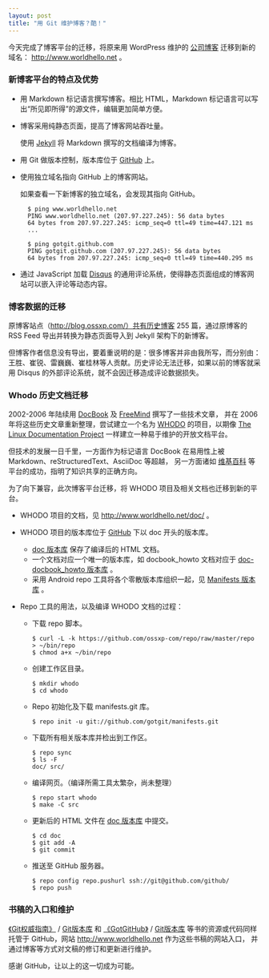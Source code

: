 ```yaml
---
layout: post
title: "用 Git 维护博客？酷！"
---
```


今天完成了博客平台的迁移，将原来用 WordPress 维护的 [公司博客](http://blog.ossxp.com/) 迁移到新的域名： <http://www.worldhello.net> 。

### 新博客平台的特点及优势

* 用 Markdown 标记语言撰写博客。相比 HTML，Markdown 标记语言可以写出“所见即所得”的源文件，编辑更加简单方便。

* 博客采用纯静态页面，提高了博客网站吞吐量。

  使用 [Jekyll](http://github.com/mojombo/jekyll) 将 Markdown 撰写的文档编译为博客。

* 用 Git 做版本控制，版本库位于 [GitHub](https://github.com/gotgit/gotgit.github.com) 上。

* 使用独立域名指向 GitHub 上的博客网站。

  如果查看一下新博客的独立域名，会发现其指向 GitHub。

        $ ping www.worldhello.net
        PING www.worldhello.net (207.97.227.245): 56 data bytes
        64 bytes from 207.97.227.245: icmp_seq=0 ttl=49 time=447.121 ms
        ...

        $ ping gotgit.github.com
        PING gotgit.github.com (207.97.227.245): 56 data bytes
        64 bytes from 207.97.227.245: icmp_seq=0 ttl=49 time=440.295 ms

* 通过 JavaScript 加载 [Disqus](http://disqus.com/) 的通用评论系统，使得静态页面组成的博客网站可以嵌入评论等动态内容。

### 博客数据的迁移

原博客站点（http://blog.ossxp.com/）共有历史博客 255 篇，通过原博客的 RSS Feed 导出并转换为静态页面导入到 Jekyll 架构下的新博客。


但博客作者信息没有导出，要着重说明的是：很多博客并非由我所写，而分别由：王胜、崔锐、雷巍巍、崔桂林等人贡献。历史评论无法迁移，如果以前的博客就采用 Disqus 的外部评论系统，就不会因迁移造成评论数据损失。

### Whodo 历史文档迁移

2002-2006 年陆续用 [DocBook](http://www.worldhello.net/doc/docbook_howto/)
及 [FreeMind](http://www.worldhello.net/doc/freemind/freemind.mm.htm) 撰写了一些技术文章，
并在 2006 年将这些历史文章重新整理，尝试建立一个名为 [WHODO](http://www.worldhello.net/doc/whodo_howto/)
的项目，以期像 [The Linux Documentation Project](http://tldp.org/) 一样建立一种易于维护的开放文档平台。

但技术的发展一日千里，一方面作为标记语言 DocBook 在易用性上被 Markdown、reStructuredText、AsciiDoc 等超越，
另一方面诸如 [维基百科](http://en.wikipedia.org) 等平台的成功，指明了知识共享的正确方向。

为了向下兼容，此次博客平台迁移，将 WHODO 项目及相关文档也迁移到新的平台。

* WHODO 项目的文档，见 <http://www.worldhello.net/doc/> 。
* WHODO 项目的版本库位于 [GitHub](https://github.com/gotgit/) 下以 doc 开头的版本库。

  - [doc 版本库](https://github.com/gotgit/doc) 保存了编译后的 HTML 文档。
  - 一个文档对应一个唯一的版本库，如 docbook_howto 文档对应于 [doc-docbook_howto 版本库](https://github.com/gotgit/doc-docbook_howto/) 。
  - 采用 Android repo 工具将各个零散版本库组织一起，见 [Manifests 版本库](https://github.com/gotgit/manifests/) 。

* Repo 工具的用法，以及编译 WHODO 文档的过程：

  - 下载 repo 脚本。

        $ curl -L -k https://github.com/ossxp-com/repo/raw/master/repo > ~/bin/repo
        $ chmod a+x ~/bin/repo

  - 创建工作区目录。

        $ mkdir whodo
        $ cd whodo

  - Repo 初始化及下载 manifests.git 库。

        $ repo init -u git://github.com/gotgit/manifests.git

  - 下载所有相关版本库并检出到工作区。

        $ repo sync
        $ ls -F
        doc/ src/

  - 编译网页。（编译所需工具太繁杂，尚未整理）

        $ repo start whodo
        $ make -C src

  - 更新后的 HTML 文件在 [doc 版本库](https://github.com/gotgit/doc) 中提交。

        $ cd doc
        $ git add -A
        $ git commit

  - 推送至 GitHub 服务器。

        $ repo config repo.pushurl ssh://git@github.com/github/
        $ repo push

### 书稿的入口和维护

[《Git权威指南》](http://www.worldhello.net/gotgit/) / [Git版本库](http://gotgit.github.com/gotgit/) 和
[《GotGitHub》](http://www.worldhello.net/gotgithub/) / [Git版本库](http://gotgit.github.com/gotgithub/) 
等书的资源或代码同样托管于 GitHub，网站 <http://www.worldhello.net> 作为这些书稿的网站入口，
并通过博客等方式对文稿的修订和更新进行维护。

感谢 GitHub，让以上的这一切成为可能。
